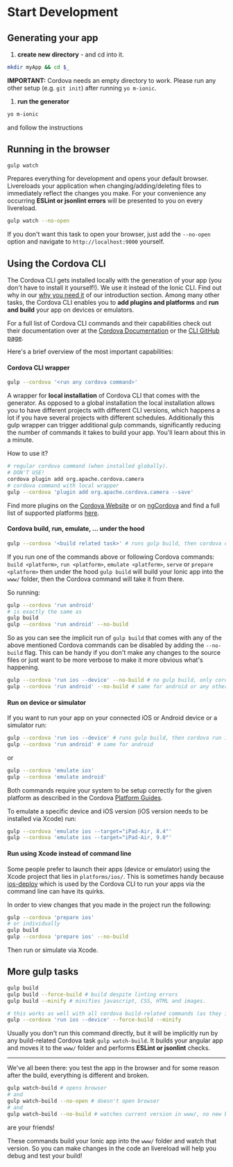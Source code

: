 # Start Development

## Generating your app
1. **create new directory** - and cd into it.

  ```sh
  mkdir myApp && cd $_
  ```
  **IMPORTANT:** Cordova needs an empty directory to work. Please run any other setup (e.g. `git init`) after running `yo m-ionic`.

1. **run the generator**

  ```sh
  yo m-ionic
  ```
  and follow the instructions


## Running in the browser
```sh
gulp watch
```
Prepares everything for development and opens your default browser. Livereloads your application when changing/adding/deleting files to immediately reflect the changes you make. For your convenience any occurring **ESLint or jsonlint errors** will be presented to you on every livereload.

```sh
gulp watch --no-open
```
If you don't want this task to open your browser, just add the `--no-open` option and navigate to `http://localhost:9000` yourself.

## Using the Cordova CLI
The Cordova CLI gets installed locally with the generation of your app (you don't have to install it yourself!). We use it instead of the Ionic CLI. Find out why in our [why you need it](../intro/why_you_need_it.md#alternatives) of our introduction section. Among many other tasks, the Cordova CLI enables you to **add plugins and platforms** and **run and build** your app on devices or emulators.

For a full list of Cordova CLI commands and their capabilities check out their documentation over at the [Cordova Documentation](https://cordova.apache.org/docs/en/latest/cordova-cli/index.html) or the [CLI GitHub page](https://github.com/apache/cordova-cli/).

Here's a brief overview of the most important capabilities:

#### Cordova CLI wrapper
```sh
gulp --cordova '<run any cordova command>'
```
A wrapper for **local installation** of Cordova CLI that comes with the generator. As opposed to a global installation the local installation allows you to have different projects with different CLI versions, which happens a lot if you have several projects with different schedules. Additionally this gulp wrapper can trigger additional gulp commands, significantly reducing the number of commands it takes to build your app. You'll learn about this in a minute.

How to use it?

```sh
# regular cordova command (when installed globally).
# DON'T USE!
cordova plugin add org.apache.cordova.camera
# cordova command with local wrapper
gulp --cordova 'plugin add org.apache.cordova.camera --save'
```

Find more plugins on the [Cordova Website](https://cordova.apache.org/plugins/) or on [ngCordova](http://ngcordova.com/docs/plugins/) and find a full list of supported platforms [here](https://cordova.apache.org/docs/en/latest/guide/platforms/index.html).

#### Cordova build, run, emulate, ... under the hood

```sh
gulp --cordova '<build related task>' # runs gulp build, then cordova command
```

If you run one of the commands above or following Cordova commands: `build <platform>`, `run <platform>`, `emulate <platform>`, `serve` or `prepare <platform>` then under the hood `gulp build` will build your Ionic app into the `www/` folder, then the Cordova command will take it from there.

So running:
```sh
gulp --cordova 'run android'
# is exactly the same as
gulp build
gulp --cordova 'run android' --no-build
```
So as you can see the implicit run of `gulp build` that comes with any of the above mentioned Cordova commands can be disabled by adding the `--no-build` flag. This can be handy if you don't make any changes to the source files or just want to be more verbose to make it more obvious what's happening.
```sh
gulp --cordova 'run ios --device' --no-build # no gulp build, only cordova run ios
gulp --cordova 'run android' --no-build # same for android or any other platform
```

#### Run on device or simulator
If you want to run your app on your connected iOS or Android device or a simulator run:
```sh
gulp --cordova 'run ios --device' # runs gulp build, then cordova run ios
gulp --cordova 'run android' # same for android

```
or
```sh
gulp --cordova 'emulate ios'
gulp --cordova 'emulate android'
```

Both commands require your system to be setup correctly for the given platform as described in the Cordova [Platform Guides](http://cordova.apache.org/docs/en/latest/guide/platforms/index.html).

To emulate a specific device and iOS version (iOS version needs to be installed via Xcode) run:
```sh
gulp --cordova 'emulate ios --target="iPad-Air, 8.4"'
gulp --cordova 'emulate ios --target="iPad-Air, 9.0"'
```

#### Run using Xcode instead of command line
Some people prefer to launch their apps (device or emulator) using the Xcode project that lies in `platforms/ios/`. This is sometimes handy because [ios-deploy](https://github.com/phonegap/ios-deploy) which is used by the Cordova CLI to run your apps via the command line can have its quirks.

In order to view changes that you made in the project run the following:
```sh
gulp --cordova 'prepare ios'
# or individually
gulp build
gulp --cordova 'prepare ios' --no-build
```
Then run or simulate via Xcode.


## More gulp tasks

```sh
gulp build
gulp build --force-build # build despite linting errors
gulp build --minify # minifies javascript, CSS, HTML and images.

# this works as well with all cordova build-related commands (as they implicitly run gulp build)
gulp --cordova 'run ios --device' --force-build --minify
```
Usually you don't run this command directly, but it will be implicitly run by any build-related Cordova task `gulp watch-build`. It builds your angular app and moves it to the `www/` folder and performs **ESLint or jsonlint** checks.

---

We've all been there: you test the app in the browser and for some reason after the build, everything is different and broken.
```sh
gulp watch-build # opens browser
# and
gulp watch-build --no-open # doesn't open browser
# and
gulp watch-build --no-build # watches current version in www/, no new build
```
are your friends!

These commands build your Ionic app into the `www/` folder and watch that version. So you can make changes in the code an livereload will help you debug and test your build!
